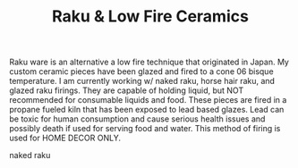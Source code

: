 <html>
<title>E.Y.E Ceramics</title>
<body>
	<header> 
	<h1>Raku & Low Fire Ceramics</h1>
</header>

<p>Raku ware is an alternative a low fire technique that originated in Japan. My custom ceramic pieces have been glazed and fired to a cone 06 bisque temperature. I am currently working w/ naked raku, horse hair raku, and glazed raku firings. They are capable of holding liquid, but NOT recommended for consumable liquids and food. These pieces are fired in a propane fueled kiln that has been exposed to lead based glazes. Lead can be toxic for human consumption and cause serious health issues and possibly death if used for serving food and water. This method of firing is used for HOME DECOR ONLY. </p>
<h>naked raku</h>
</body>
</html>		
